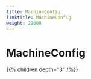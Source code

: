 ```yaml
---
title: MachineConfig
linktitle: MachineConfig
weight: 22000
---
```


# MachineConfig
{{% children depth="3" /%}}